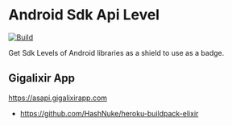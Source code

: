 # Android Sdk Api Level
[![Build][build-badge]][build]

Get Sdk Levels of Android libraries as a shield to use as a badge.


## Gigalixir App

https://asapi.gigalixirapp.com

 * https://github.com/HashNuke/heroku-buildpack-elixir


  [build]: https://github.com/asapi/Lv/actions/workflows/build.yml
  [build-badge]: https://github.com/asapi/Lv/actions/workflows/build.yml/badge.svg
